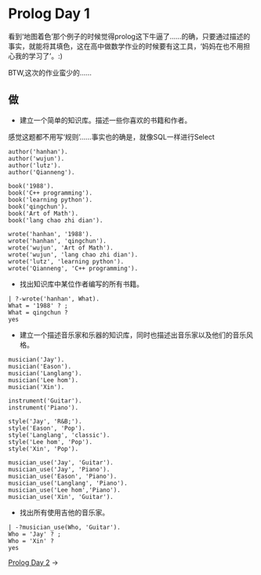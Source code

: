 # Prolog Day 1

看到‘地图着色’那个例子的时候觉得prolog这下牛逼了……的确，只要通过描述的事实，就能将其填色，这在高中做数学作业的时候要有这工具，‘妈妈在也不用担心我的学习了’。:)

BTW,这次的作业蛮少的……

## 做

* 建立一个简单的知识库。描述一些你喜欢的书籍和作者。

感觉这题都不用写‘规则’……事实也的确是，就像SQL一样进行Select

    
    author('hanhan').
    author('wujun').
    author('lutz').
    author('Qianneng').
    
    book('1988').
    book('C++ programming').
    book('learning python').
    book('qingchun').
    book('Art of Math').
    book('lang chao zhi dian').
    
    wrote('hanhan', '1988').
    wrote('hanhan', 'qingchun').
    wrote('wujun', 'Art of Math').
    wrote('wujun', 'lang chao zhi dian').
    wrote('lutz', 'learning python').
    wrote('Qianneng', 'C++ programming').
    		

* 找出知识库中某位作者编写的所有书籍。

```
| ?-wrote('hanhan', What).
What = '1988' ? ;
What = qingchun ? 
yes
```    		

* 建立一个描述音乐家和乐器的知识库，同时也描述出音乐家以及他们的音乐风格。

```    
musician('Jay').
musician('Eason').
musician('Langlang').
musician('Lee hom').
musician('Xin').

instrument('Guitar').
instrument('Piano').

style('Jay', 'R&B;').
style('Eason', 'Pop').
style('Langlang', 'classic').
style('Lee hom', 'Pop').
style('Xin', 'Pop').

musician_use('Jay', 'Guitar').
musician_use('Jay', 'Piano').
musician_use('Eason', 'Piano').
musician_use('Langlang', 'Piano').
musician_use('Lee hom','Piano').
musician_use('Xin', 'Guitar').
```    		

* 找出所有使用吉他的音乐家。

```   
| -?musician_use(Who, 'Guitar').
Who = 'Jay' ? ;
Who = 'Xin' ?
yes
```    		

[Prolog Day 2](Prolog_day_2.md) ->

